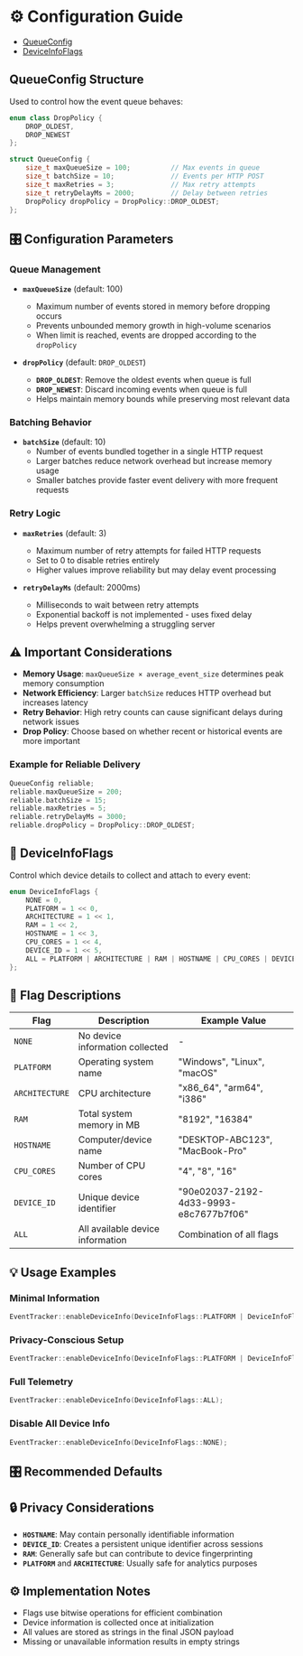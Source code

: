 # ⚙️ Configuration Guide
  - [QueueConfig](#queueconfig-structure)
  - [DeviceInfoFlags](#-deviceinfoflags)

## QueueConfig Structure

Used to control how the event queue behaves:

```cpp
enum class DropPolicy {
    DROP_OLDEST,
    DROP_NEWEST
};

struct QueueConfig {
    size_t maxQueueSize = 100;          // Max events in queue
    size_t batchSize = 10;              // Events per HTTP POST
    size_t maxRetries = 3;              // Max retry attempts
    size_t retryDelayMs = 2000;         // Delay between retries
    DropPolicy dropPolicy = DropPolicy::DROP_OLDEST;
};
```

## 🎛️ Configuration Parameters

### Queue Management

- **`maxQueueSize`** (default: 100)
  - Maximum number of events stored in memory before dropping occurs
  - Prevents unbounded memory growth in high-volume scenarios
  - When limit is reached, events are dropped according to the `dropPolicy`

- **`dropPolicy`** (default: `DROP_OLDEST`)
  - **`DROP_OLDEST`**: Remove the oldest events when queue is full
  - **`DROP_NEWEST`**: Discard incoming events when queue is full
  - Helps maintain memory bounds while preserving most relevant data

### Batching Behavior

- **`batchSize`** (default: 10)
  - Number of events bundled together in a single HTTP request
  - Larger batches reduce network overhead but increase memory usage
  - Smaller batches provide faster event delivery with more frequent requests

### Retry Logic

- **`maxRetries`** (default: 3)
  - Maximum number of retry attempts for failed HTTP requests
  - Set to 0 to disable retries entirely
  - Higher values improve reliability but may delay event processing

- **`retryDelayMs`** (default: 2000ms)
  - Milliseconds to wait between retry attempts
  - Exponential backoff is not implemented - uses fixed delay
  - Helps prevent overwhelming a struggling server

## ⚠️ Important Considerations

- **Memory Usage**: `maxQueueSize × average_event_size` determines peak memory consumption
- **Network Efficiency**: Larger `batchSize` reduces HTTP overhead but increases latency
- **Retry Behavior**: High retry counts can cause significant delays during network issues
- **Drop Policy**: Choose based on whether recent or historical events are more important


### Example for Reliable Delivery
```cpp
QueueConfig reliable;
reliable.maxQueueSize = 200;
reliable.batchSize = 15;
reliable.maxRetries = 5;
reliable.retryDelayMs = 3000;
reliable.dropPolicy = DropPolicy::DROP_OLDEST;
```




## 🏁 DeviceInfoFlags

Control which device details to collect and attach to every event:

```cpp
enum DeviceInfoFlags {
    NONE = 0,
    PLATFORM = 1 << 0,
    ARCHITECTURE = 1 << 1,
    RAM = 1 << 2,
    HOSTNAME = 1 << 3,
    CPU_CORES = 1 << 4,
    DEVICE_ID = 1 << 5,
    ALL = PLATFORM | ARCHITECTURE | RAM | HOSTNAME | CPU_CORES | DEVICE_ID
};
```

## 🎯 Flag Descriptions

| Flag | Description | Example Value |
|------|-------------|---------------|
| `NONE` | No device information collected | - |
| `PLATFORM` | Operating system name | "Windows", "Linux", "macOS" |
| `ARCHITECTURE` | CPU architecture | "x86_64", "arm64", "i386" |
| `RAM` | Total system memory in MB | "8192", "16384" |
| `HOSTNAME` | Computer/device name | "DESKTOP-ABC123", "MacBook-Pro" |
| `CPU_CORES` | Number of CPU cores | "4", "8", "16" |
| `DEVICE_ID` | Unique device identifier | "90e02037-2192-4d33-9993-e8c7677b7f06" |
| `ALL` | All available device information | Combination of all flags |

## 💡 Usage Examples

### Minimal Information
```cpp
EventTracker::enableDeviceInfo(DeviceInfoFlags::PLATFORM | DeviceInfoFlags::ARCHITECTURE);
```

### Privacy-Conscious Setup
```cpp
EventTracker::enableDeviceInfo(DeviceInfoFlags::PLATFORM | DeviceInfoFlags::CPU_CORES);
```

### Full Telemetry
```cpp
EventTracker::enableDeviceInfo(DeviceInfoFlags::ALL);
```

### Disable All Device Info
```cpp
EventTracker::enableDeviceInfo(DeviceInfoFlags::NONE);
```

## 🎛 Recommended Defaults

## 🔒 Privacy Considerations

- **`HOSTNAME`**: May contain personally identifiable information
- **`DEVICE_ID`**: Creates a persistent unique identifier across sessions
- **`RAM`**: Generally safe but can contribute to device fingerprinting
- **`PLATFORM`** and **`ARCHITECTURE`**: Usually safe for analytics purposes

## ⚙️ Implementation Notes

- Flags use bitwise operations for efficient combination
- Device information is collected once at initialization
- All values are stored as strings in the final JSON payload
- Missing or unavailable information results in empty strings